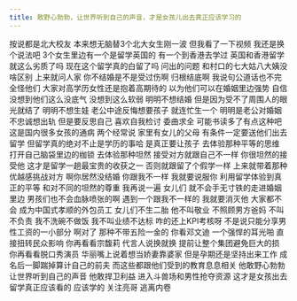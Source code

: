 ```yaml
---
title: 敢野心勃勃，让世界听到自己的声音，才是女孩儿出去真正应该学习的
---
```

按说都是北大校友
本来想无脑替3个北大女生刚一波
但我看了一下视频
我还是换个说法吧
3个女生里边有一个是留学英国的
有一个到香港去学过
英国和香港留学就这么劣质了吗
现在这个留学真的白留了吗
问出的问题
和村口的七大姑八大姨没啥区别
上来就问人家
你不结婚是不是受过伤啊
归根结底啊
我说句公道话也不完全怪他们
大家对高学历女性还是抱着高期待的
以为他们可以在婚姻里边强势
自信没想到他们这么没底气
没想到这么软弱
明明不想结婚
但是因为受不了周围人的眼光就结了
明明不想生娃
老公中途反悔想要孩子
就连忙生一个
明明是老公对婚姻不忠诚想出轨
但是要反思自己
喜欢自我检讨
委曲求全
可能书读多了有点这种吧
这是国内很多女孩的通病
两个经常说
家里有女儿的父母
有条件一定要送他们出去留学
但留学真的绝对不止是学历的事哈
是真正要让孩子
去体验那种平等的思维
打开自己脑袋里边的枷锁
去体验那种坦然
接受对方就跟自己不一样
你很坦然的接受他
这才是留学一趟最宝贵的收获之一
否则就跟留了个假学一样
上来就带着那种优越感挑战对方
啊你居然没结婚
你跟我不一样
我就要说服你
利用留学体验到真正的平等
和对不同的坦然的尊重
我再说一遍
女儿们
就不会手无寸铁的走进婚姻里边
男孩们也不会血脉喷张的啊
遇到一个跟我不一样的
我就要消灭他
大家都不会
成为中国式孝顺的外包员工
女儿们不生二胎
他不叫敬业
不照顾男方爸妈
不叫不负责
我不洗碗不做饭
我不叫业绩不达标
咋的还上KPI考核呀
不是说只能分享男性工资的一小部分
啊对了
那种不带五险一金的
你看邓文迪
一个强悍的耳光啪
直接扭转民众影响
你再看看宗馥莉
代言人说换就换
提前让整个集团避免巨大的损
你再看看脱口秀演员
华丽嘴上说着想当娇妻靠婆家
但是孕期还是坚持出来工作
成名后一脚踹掉算计自己的前夫
而这些都跟他们受到的教育息息相关
他敢野心勃勃
让世界听到自己的声音
他敢捍卫利益
进入斗兽场和男性抢夺资源
这才是女孩出去留学真正应该看的
应该学的
关注亮哥
逃离内卷
